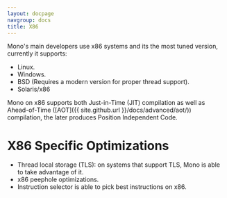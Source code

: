 ```yaml
---
layout: docpage
navgroup: docs
title: X86
---
```


Mono's main developers use x86 systems and its the most tuned version, currently it supports:

-   Linux.
-   Windows.
-   BSD (Requires a modern version for proper thread support).
-   Solaris/x86

Mono on x86 supports both Just-in-Time (JIT) compilation as well as Ahead-of-Time ([AOT]({{ site.github.url }}/docs/advanced/aot/)) compilation, the later produces Position Independent Code.

X86 Specific Optimizations
==========================

-   Thread local storage (TLS): on systems that support TLS, Mono is able to take advantage of it.
-   x86 peephole optimizations.
-   Instruction selector is able to pick best instructions on x86.


